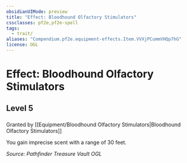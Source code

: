 ```yaml
---
obsidianUIMode: preview
title: "Effect: Bloodhound Olfactory Stimulators"
cssclasses: pf2e,pf2e-spell
tags:
  - trait/
aliases: "Compendium.pf2e.equipment-effects.Item.VVXjPCummVHQp7hG"
license: OGL
---
```

# Effect: Bloodhound Olfactory Stimulators
## Level 5
### 






Granted by [[Equipment/Bloodhound Olfactory Stimulators|Bloodhound Olfactory Stimulators]]

You gain imprecise scent with a range of 30 feet.

*Source: Pathfinder Treasure Vault*
*OGL*
